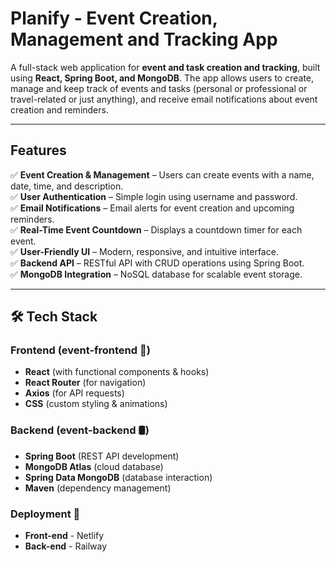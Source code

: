# Planify - Event Creation, Management and Tracking App   

A full-stack web application for **event and task creation and tracking**, built using **React, Spring Boot, and MongoDB**. The app allows users to create, manage and keep track of events and tasks (personal or professional or travel-related or just anything), and receive email notifications about event creation and reminders.  

---

## Features  

✅ **Event Creation & Management** – Users can create events with a name, date, time, and description.  
✅ **User Authentication** – Simple login using username and password.  
✅ **Email Notifications** – Email alerts for event creation and upcoming reminders.  
✅ **Real-Time Event Countdown** – Displays a countdown timer for each event.  
✅ **User-Friendly UI** – Modern, responsive, and intuitive interface.  
✅ **Backend API** – RESTful API with CRUD operations using Spring Boot.  
✅ **MongoDB Integration** – NoSQL database for scalable event storage.  

---

## 🛠 Tech Stack  

### Frontend (event-frontend 🎨)  
- **React** (with functional components & hooks)  
- **React Router** (for navigation)  
- **Axios** (for API requests)  
- **CSS** (custom styling & animations)

### Backend (event-backend 🛢️)  
- **Spring Boot** (REST API development)  
- **MongoDB Atlas** (cloud database)  
- **Spring Data MongoDB** (database interaction)  
- **Maven** (dependency management)

### Deployment 🚀  
- **Front-end** - Netlify
- **Back-end** - Railway
